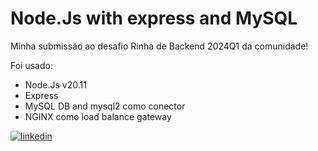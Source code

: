 # Node.Js with express and MySQL

Minha submissão ao desafio Rinha de Backend 2024Q1 da comunidade!

Foi usado:

- Node.Js v20.11
- Express
- MySQL DB and mysql2 como conector
- NGINX como load balance gateway

[![linkedin](https://img.shields.io/badge/LinkedIn-0077B5?style=for-the-badge&logo=linkedin&logoColor=white)](https://www.linkedin.com/in/ruan-ferreira-0901/)
